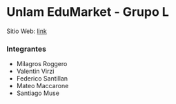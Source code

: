 # Unlam EduMarket - Grupo L

Sitio Web: [link](https://unlam-edumarket.netlify.app/)

### Integrantes

- Milagros Roggero
- Valentin Virzi
- Federico Santillan
- Mateo Maccarone
- Santiago Muse
